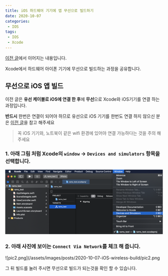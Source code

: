 ```yaml
---
title: iOS 하드웨어 기기에 앱 무선으로 빌드하기
date: 2020-10-07
categories:
 - IOS
tags:
 - IOS
 - Xcode
---
```


[이전 글](https://kangraemin.github.io/ios/2020/10/06/iOS-build/)에서 이어지는 내용입니다.   

Xcode에서 하드웨어 아이폰 기기에 무선으로 빌드하는 과정을 공유합니다. 

<!-- more -->

## 무선으로 iOS 앱 빌드 

이전 글은 **유선 케이블로 iOS에 연결 한 후**에 **무선**으로 Xcode와 iOS기기를 연결 하는 과정입니다. 

**반드시** 한번은 연결이 되어야 하므로 유선으로 iOS 기기를 한번도 연결 하지 않으신 분은 [이전 글](https://kangraemin.github.io/ios/2020/10/06/iOS-build/)을 참고 해주세요 

> 꼭 iOS 기기와, 노트북이 같은 wifi 환경에 있어야 연결 가능하다는 것을 주의 해주세요 

### 1. 아래 그림 처럼 Xcode의 `window` -> `Devices and simulators` 항목을 선택합니다. 

![pic1.png](/assets/images/posts/2020-10-07-iOS-wireless-build/pic1.png)

### 2. 아래 사진에 보이는 `Connect Via Network`를 체크 해 줍니다. 

![pic2.png](/assets/images/posts/2020-10-07-iOS-wireless-build/pic2.png

그 뒤 빌드를 눌러 주시면 무선으로 빌드가 되는것을 확인 할 수 있습니다. 